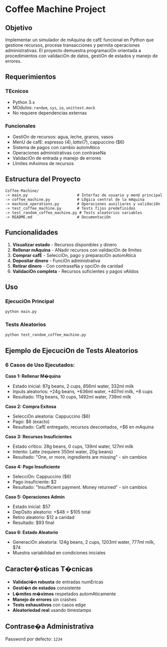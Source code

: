 # Coffee Machine Project

## Objetivo

Implementar un simulador de mAquina de cafE funcional en Python que gestione recursos, procese transacciones y permita operaciones administrativas. El proyecto demuestra programaciOn orientada a procedimientos con validaciOn de datos, gestiOn de estados y manejo de errores.

## Requerimientos

### TEcnicos
- Python 3.x
- MOdulos: `random`, `sys`, `io`, `unittest.mock`
- No requiere dependencias externas

### Funcionales
- GestiOn de recursos: agua, leche, granos, vasos
- MenU de cafE: espresso ($4), latte ($7), cappuccino ($6)
- Sistema de pagos con cambio automAtico
- Operaciones administrativas con contraseNa
- ValidaciOn de entrada y manejo de errores
- LImites mAximos de recursos

## Estructura del Proyecto

```
Coffee-Machine/
-> main.py                      # Interfaz de usuario y menU principal
-> coffee_machine.py            # LOgica central de la mAquina
-> machine_operations.py        # Operaciones auxiliares y validaciOn
-> test_coffee_machine.py       # Tests fijos predefinidos
-> test_random_coffee_machine.py # Tests aleatorios variables
-> README.md                    # DocumentaciOn
```

## Funcionalidades

1. **Visualizar estado** - Recursos disponibles y dinero
2. **Rellenar mAquina** - ANadir recursos con validaciOn de lImites
3. **Comprar cafE** - SelecciOn, pago y preparaciOn automAtica
4. **Depositar dinero** - FunciOn administrativa
5. **Retirar dinero** - Con contraseNa y opciOn de caridad
6. **ValidaciOn completa** - Recursos suficientes y pagos vAlidos

## Uso

### EjecuciOn Principal
```bash
python main.py
```

### Tests Aleatorios
```bash
python test_random_coffee_machine.py
```

## Ejemplo de EjecuciOn de Tests Aleatorios

### 6 Casos de Uso Ejecutados:

**Caso 1: Rellenar M�quina**
- Estado inicial: 87g beans, 2 cups, 856ml water, 332ml milk
- Inputs aleatorios: +24g beans, +636ml water, +407ml milk, +8 cups
- Resultado: 111g beans, 10 cups, 1492ml water, 739ml milk

**Caso 2: Compra Exitosa**
- SelecciOn aleatoria: Cappuccino ($6)
- Pago: $6 (exacto)
- Resultado: CafE entregado, recursos descontados, +$6 en mAquina

**Caso 3: Recursos Insuficientes**
- Estado crItico: 28g beans, 0 cups, 139ml water, 127ml milk
- Intento: Latte (requiere 350ml water, 20g beans)
- Resultado: "One, or more, ingredients are missing" - sin cambios

**Caso 4: Pago Insuficiente**
- SelecciOn: Cappuccino ($6)
- Pago insuficiente: $2
- Resultado: "Insufficient payment. Money returned" - sin cambios

**Caso 5: Operaciones Admin**
- Estado inicial: $57
- DepOsito aleatorio: +$48 = $105 total
- Retiro aleatorio: $12 a caridad
- Resultado: $93 final

**Caso 6: Estado Aleatorio**
- GeneraciOn aleatoria: 124g beans, 2 cups, 1203ml water, 777ml milk, $74
- Muestra variabilidad en condiciones iniciales

## Caracter�sticas T�cnicas

- **Validaci�n robusta** de entradas numEricas
- **Gesti�n de estados** consistente
- **L�mites m�ximos** respetados automAticamente
- **Manejo de errores** sin crashes
- **Tests exhaustivos** con casos edge
- **Aleatoriedad real** usando timestamps

## Contrase�a Administrativa

Password por defecto: `1234`